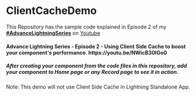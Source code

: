 # ClientCacheDemo
This Repository has the sample code explained in Episode 2 of my <strong><a href='https://youtu.be/NWicB30lGo0'>#AdvanceLightningSeries</a></strong> on <a href='https://www.youtube.com/SFDCFacts'>Youtube</a>

<h4>Advance Lightning Series - Episode 2 - Using Client Side Cache to boost your component's performance. https://youtu.be/NWicB30lGo0 </h4>


<h5>After creating your component from the code files in this repository, add your component to Home page or any Record page to see it in action. </h5>

Note: This demo will not use Client Side Cache in Lightning Standalone App.
